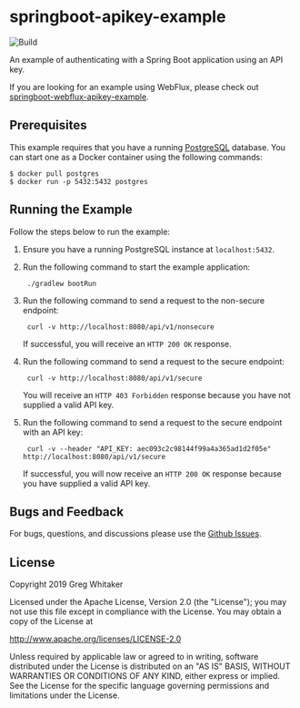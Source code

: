 # springboot-apikey-example
![Build](https://github.com/gregwhitaker/springboot-apikey-example/workflows/Build/badge.svg)

An example of authenticating with a Spring Boot application using an API key.

If you are looking for an example using WebFlux, please check out [springboot-webflux-apikey-example](https://github.com/gregwhitaker/springboot-webflux-apikey-example).

## Prerequisites
This example requires that you have a running [PostgreSQL](https://www.postgresql.org/) database. You can start one as a Docker container using the following commands:

    $ docker pull postgres
    $ docker run -p 5432:5432 postgres

## Running the Example
Follow the steps below to run the example:

1. Ensure you have a running PostgreSQL instance at `localhost:5432`.

2. Run the following command to start the example application:

        ./gradlew bootRun
        
3. Run the following command to send a request to the non-secure endpoint:

        curl -v http://localhost:8080/api/v1/nonsecure
        
    If successful, you will receive an `HTTP 200 OK` response.
    
4. Run the following command to send a request to the secure endpoint:

        curl -v http://localhost:8080/api/v1/secure
        
    You will receive an `HTTP 403 Forbidden` response because you have not supplied a valid API key.
    
5. Run the following command to send a request to the secure endpoint with an API key:

        curl -v --header "API_KEY: aec093c2c98144f99a4a365ad1d2f05e" http://localhost:8080/api/v1/secure
        
    If successful, you will now receive an `HTTP 200 OK` response because you have supplied a valid API key.

## Bugs and Feedback
For bugs, questions, and discussions please use the [Github Issues](https://github.com/gregwhitaker/springboot-apikey-example/issues).

## License
Copyright 2019 Greg Whitaker

Licensed under the Apache License, Version 2.0 (the "License");
you may not use this file except in compliance with the License.
You may obtain a copy of the License at

   http://www.apache.org/licenses/LICENSE-2.0

Unless required by applicable law or agreed to in writing, software
distributed under the License is distributed on an "AS IS" BASIS,
WITHOUT WARRANTIES OR CONDITIONS OF ANY KIND, either express or implied.
See the License for the specific language governing permissions and
limitations under the License.
